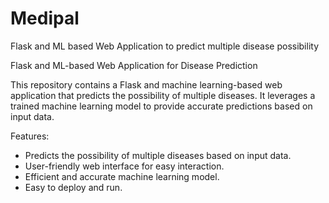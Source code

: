 # Medipal
 Flask and ML based Web Application to predict multiple disease possibility 

Flask and ML-based Web Application for Disease Prediction

This repository contains a Flask and machine learning-based web application that predicts the possibility of multiple diseases. It leverages a trained machine learning model to provide accurate predictions based on input data.

Features:
 - Predicts the possibility of multiple diseases based on input data.
 - User-friendly web interface for easy interaction.
 - Efficient and accurate machine learning model.
 - Easy to deploy and run.
